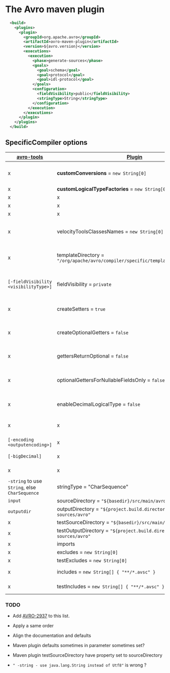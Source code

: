 The Avro maven plugin
==============================================================================

```xml
  <build>
    <plugins>
      <plugin>
        <groupId>org.apache.avro</groupId>
        <artifactId>avro-maven-plugin</artifactId>
        <version>${avro.version}</version>
        <executions>
          <execution>
            <phase>generate-sources</phase>
            <goals>
              <goal>schema</goal>
              <goal>protocol</goal>
              <goal>idl-protocol</goal>
            </goals>
            <configuration>
              <fieldVisibility>public</fieldVisibility>
              <stringType>String</stringType>
            </configuration>
          </execution>
        </executions>
      </plugin>
    </plugins>
  </build>
```

SpecificCompiler options
------------------------------------------------------------------------------

[avro-tools][avro-tools]                       | [Plugin][avro-maven-plugin]                                                        | [SpecificCompiler][avro-specific-compiler] properties and accessors                                                                                                         | Description
-----------------------------------------------|------------------------------------------------------------------------------------|-----------------------------------------------------------------------------------------------------------------------------------------------------------------------------|------------------------------------------------------------------------------------------------
x                                              | **customConversions** = `new String[0]`                                            | **specificData**<br/>`sc.addLogicalTypeConversions(SpecificData)` <br/> `sc.addCustomConversion(Class<?>)`<br/>`sc.getUsedConversionClasses()`                              |
x                                              | **customLogicalTypeFactories** = `new String[0]`                                   |                                                                                                                                                                             | LogicalTypes.register(...)
x                                              | x                                                                                  | **queue**                                                                                                                                                                   |
x                                              | x                                                                                  | **protocol**                                                                                                                                                                |
x                                              | x                                                                                  | **velocityEngine**                                                                                                                                                          |
x                                              | velocityToolsClassesNames = `new String[0]`                                        | **additionalVelocityTools**<br/>`sc.setAdditionalVelocityTools(List<Object>)`                                                                                               | Puts instances of any object into the velocity context (references by their simple class name).
x                                              | templateDirectory = `"/org/apache/avro/compiler/specific/templates/java/classic/"` | **templateDir = `"/org/apache/avro/compiler/specific/templates/java/classic/"`**<br/>_(Overridden by `org.apache.avro.specific.templates`)_<br/>`sc.setTemplateDir(String)` | Where to find the velocity templates.
`[-fieldVisibility <visibilityType>]`          | fieldVisibility = `private`                                                        | **fieldVisibility = `PRIVATE`**<br/>`sc.setFieldVisibility(FieldVisibility)`<br/>`sc.deprecatedFields()`<br/>`sc.publicFields()`<br/>`sc.privateFields()`                   | Record fields  should be `public` `@Deprecated public`, or `private`
x                                              | createSetters = `true`                                                             | **createSetters = `true`****<br/>`sc.isCreateSetters()`<br/>`sc.setCreateSetters(boolean)`                                                                                  | Whether to create setters for fields of the record.
x                                              | createOptionalGetters = `false`                                                    | **createOptionalGetters = `false`****<br/>`sc.isCreateOptionalGetters()`<br/>`sc.setCreateOptionalGetters(boolean)`                                                         | Whether to create additional getters `getOptionalMyField()` for fields of the record.
x                                              | gettersReturnOptional = `false`                                                    | **gettersReturnOptional = `false`**<br/>`sc.isGettersReturnOptional()`<br/>`sc.setGettersReturnOptional(boolean)`                                                           | Whether the getters return `Optional<...>` instead of possibly null.
x                                              | optionalGettersForNullableFieldsOnly = `false`                                     | **optionalGettersForNullableFieldsOnly = `false`**<br/>`sc.isOptionalGettersForNullableFieldsOnly()`<br/>`sc.setOptionalGettersForNullableFieldsOnly(boolean)`              | If `gettersReturnOptional`, only if they are actually nullable.
x                                              | enableDecimalLogicalType = `false`                                                 | **enableDecimalLogicalType = `false`**<br/>`sc.setEnableDecimalLogicalType()`                                                                                               | Whether to create setters for fields of the record.
x                                              | x                                                                                  | **createAllArgsConstructor = `true`**<br>`sc.isCreateAllArgsConstructor`                                                                                                    | If possible, create a constructor with every field.
`[-encoding <outputencoding>]`                 | x                                                                                  | **outputCharacterEncoding**<br/>`sc.setOutputCharacterEncoding(String)`                                                                                                     |
`[-bigDecimal]`                                | x                                                                                  | **enableDecimalLogicalType**<br/>`sc.setEnableDecimalLogicalType`                                                                                                           | Whether to use the Decimal type
x                                              | x                                                                                  | **suffix = `.java`**<br/>`sc.setSuffix(String)`                                                                                                                             |
`-string` to use `String`, else `CharSequence` | stringType = "CharSequence"                                                        | **stringType = `CharSequence`**<br/>`setStringType(StringType)`                                                                                                             | One of `CharSequence`, `String`, `Utf8`
`input`                                        | sourceDirectory = `"${basedir}/src/main/avro"`                                     |                                                                                                                                                                             |
`outputdir`                                    | outputDirectory = `"${project.build.directory}/generated-sources/avro"`            |                                                                                                                                                                             |
x                                              | testSourceDirectory = `"${basedir}/src/main/avro"`                                 |                                                                                                                                                                             |
x                                              | testOutputDirectory = `"${project.build.directory}/generated-sources/avro"`        |                                                                                                                                                                             |
x                                              | imports                                                                            |                                                                                                                                                                             |
x                                              | excludes = `new String[0]`                                                         |                                                                                                                                                                             |
x                                              | testExcludes = `new String[0]`                                                     |                                                                                                                                                                             |
x                                              | includes = `new String[] { "**/*.avsc" }`                                          |                                                                                                                                                                             | SchemaMojo (`.avpr` for ProtocolMojo)
x                                              | testIncludes = `new String[] { "**/*.avsc" }`                                      |                                                                                                                                                                             | SchemaMojo (`.avpr` for ProtocolMojo)

### TODO

* Add [AVRO-2937](https://issues.apache.org/jira/browse/AVRO-2937) to this list.

* Apply a same order
* Align the documentation and defaults
* Maven plugin defaults sometimes in parameter sometimes set?
* Maven plugin testSourceDirectory have property set to sourceDirectory
* `" -string - use java.lang.String instead of Utf8"` is wrong ?

[avro-tools]: https://github.com/apache/avro/blob/master/lang/java/tools/src/main/java/org/apache/avro/tool/SpecificCompilerTool.java
[avro-maven-plugin]: https://github.com/apache/avro/blob/master/lang/java/maven-plugin/src/main/java/org/apache/avro/mojo/AbstractAvroMojo.java
[avro-specific-compiler]: https://github.com/apache/avro/blob/master/lang/java/compiler/src/main/java/org/apache/avro/compiler/specific/SpecificCompiler.java
